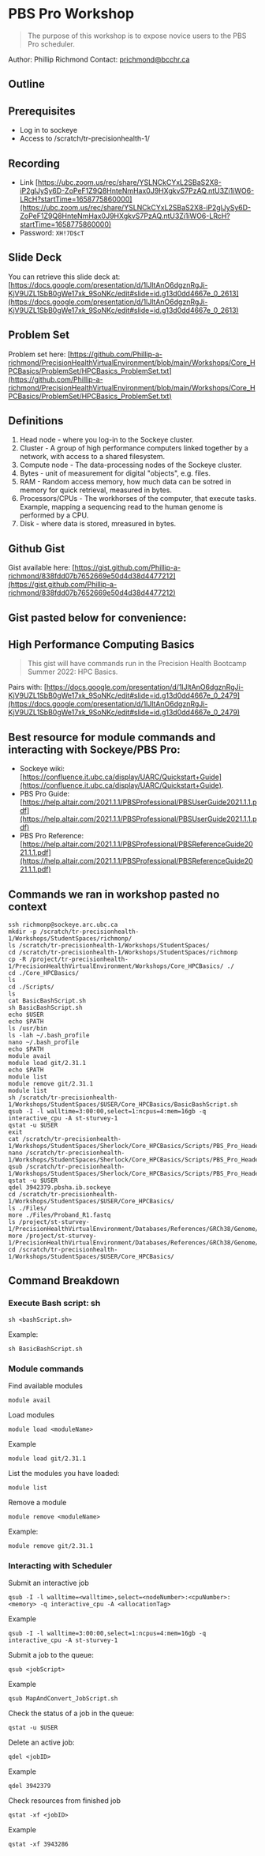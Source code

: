 # PBS Pro Workshop

> The purpose of this workshop is to expose novice users to the PBS Pro scheduler.

Author: Phillip Richmond 
Contact: prichmond@bcchr.ca


## Outline


## Prerequisites
- Log in to sockeye
- Access to /scratch/tr-precisionhealth-1/

## Recording
- Link [https://ubc.zoom.us/rec/share/YSLNCkCYxL2SBaS2X8-iP2glJySy6D-ZoPeF1Z9Q8HnteNmHax0J9HXgkvS7PzAQ.ntU3Zi1iWO6-LRcH?startTime=1658775860000](https://ubc.zoom.us/rec/share/YSLNCkCYxL2SBaS2X8-iP2glJySy6D-ZoPeF1Z9Q8HnteNmHax0J9HXgkvS7PzAQ.ntU3Zi1iWO6-LRcH?startTime=1658775860000)
- Password: ```XH!7D$cT```

## Slide Deck

You can retrieve this slide deck at: [https://docs.google.com/presentation/d/1lJltAnO6dgznRgJi-KjV9UZL1SbB0gWe17xk_9SoNKc/edit#slide=id.g13d0dd4667e_0_2613](https://docs.google.com/presentation/d/1lJltAnO6dgznRgJi-KjV9UZL1SbB0gWe17xk_9SoNKc/edit#slide=id.g13d0dd4667e_0_2613)

## Problem Set
Problem set here: [https://github.com/Phillip-a-richmond/PrecisionHealthVirtualEnvironment/blob/main/Workshops/Core_HPCBasics/ProblemSet/HPCBasics_ProblemSet.txt](https://github.com/Phillip-a-richmond/PrecisionHealthVirtualEnvironment/blob/main/Workshops/Core_HPCBasics/ProblemSet/HPCBasics_ProblemSet.txt)

## Definitions
1. Head node - where you log-in to the Sockeye cluster.
2. Cluster - A group of high performance computers linked together by a network, with access to a shared filesystem.
3. Compute node - The data-processing nodes of the Sockeye cluster.
4. Bytes - unit of measurement for digital "objects", e.g. files.
5. RAM - Random access memory, how much data can be sotred in memory for quick retrieval, measured in bytes.
6. Processors/CPUs - The workhorses of the computer, that execute tasks. Example, mapping a sequencing read to the human genome is performed by a CPU.
7. Disk - where data is stored, mreasured in bytes.

## Github Gist

Gist available here: [https://gist.github.com/Phillip-a-richmond/838fdd07b7652669e50d4d38d4477212](https://gist.github.com/Phillip-a-richmond/838fdd07b7652669e50d4d38d4477212)


Gist pasted below for convenience:
---------

## High Performance Computing Basics
> This gist will have commands run in the Precision Health Bootcamp Summer 2022: HPC Basics.

Pairs with: [https://docs.google.com/presentation/d/1lJltAnO6dgznRgJi-KjV9UZL1SbB0gWe17xk_9SoNKc/edit#slide=id.g13d0dd4667e_0_2479](https://docs.google.com/presentation/d/1lJltAnO6dgznRgJi-KjV9UZL1SbB0gWe17xk_9SoNKc/edit#slide=id.g13d0dd4667e_0_2479)

## Best resource for module commands and interacting with Sockeye/PBS Pro:
- Sockeye wiki: [https://confluence.it.ubc.ca/display/UARC/Quickstart+Guide](https://confluence.it.ubc.ca/display/UARC/Quickstart+Guide). 
- PBS Pro Guide: [https://help.altair.com/2021.1.1/PBSProfessional/PBSUserGuide2021.1.1.pdf](https://help.altair.com/2021.1.1/PBSProfessional/PBSUserGuide2021.1.1.pdf)
- PBS Pro Reference: [https://help.altair.com/2021.1.1/PBSProfessional/PBSReferenceGuide2021.1.1.pdf](https://help.altair.com/2021.1.1/PBSProfessional/PBSReferenceGuide2021.1.1.pdf)

## Commands we ran in workshop pasted no context
```
ssh richmonp@sockeye.arc.ubc.ca
mkdir -p /scratch/tr-precisionhealth-1/Workshops/StudentSpaces/richmonp/
ls /scratch/tr-precisionhealth-1/Workshops/StudentSpaces/
cd /scratch/tr-precisionhealth-1/Workshops/StudentSpaces/richmonp
cp -R /project/tr-precisionhealth-1/PrecisionHealthVirtualEnvironment/Workshops/Core_HPCBasics/ ./ 
cd ./Core_HPCBasics/
ls
cd ./Scripts/
ls
cat BasicBashScript.sh
sh BasicBashScript.sh
echo $USER
echo $PATH
ls /usr/bin
ls -lah ~/.bash_profile
nano ~/.bash_profile
echo $PATH
module avail
module load git/2.31.1
echo $PATH
module list
module remove git/2.31.1
module list
sh /scratch/tr-precisionhealth-1/Workshops/StudentSpaces/$USER/Core_HPCBasics/BasicBashScript.sh
qsub -I -l walltime=3:00:00,select=1:ncpus=4:mem=16gb -q interactive_cpu -A st-sturvey-1
qstat -u $USER
exit
cat /scratch/tr-precisionhealth-1/Workshops/StudentSpaces/Sherlock/Core_HPCBasics/Scripts/PBS_Pro_Header_Template.sh
nano /scratch/tr-precisionhealth-1/Workshops/StudentSpaces/Sherlock/Core_HPCBasics/Scripts/PBS_Pro_Header_Template.sh
qsub /scratch/tr-precisionhealth-1/Workshops/StudentSpaces/Sherlock/Core_HPCBasics/Scripts/PBS_Pro_Header_Template.sh
qstat -u $USER
qdel 3942379.pbsha.ib.sockeye
cd /scratch/tr-precisionhealth-1/Workshops/StudentSpaces/$USER/Core_HPCBasics/ 
ls ./Files/
more ./Files/Proband_R1.fastq
ls /project/st-sturvey-1/PrecisionHealthVirtualEnvironment/Databases/References/GRCh38/Genome/1000G/
more /project/st-sturvey-1/PrecisionHealthVirtualEnvironment/Databases/References/GRCh38/Genome/1000G/GRCh38_full_analysis_set_plus_decoy_hla.fa
cd /scratch/tr-precisionhealth-1/Workshops/StudentSpaces/$USER/Core_HPCBasics/ 
```

## Command Breakdown


### Execute Bash script: sh
```
sh <bashScript.sh>
```
Example:
```
sh BasicBashScript.sh
```


### Module commands
Find available modules
```
module avail
```

Load modules
```
module load <moduleName>
```
Example
```
module load git/2.31.1
```

List the modules you have loaded:
```
module list
```

Remove a module
```
module remove <moduleName>
```
Example:
```
module remove git/2.31.1
```

### Interacting with Scheduler

Submit an interactive job
```
qsub -I -l walltime=<walltime>,select=<nodeNumber>:<cpuNumber>:<memory> -q interactive_cpu -A <allocationTag>
```
Example
```
qsub -I -l walltime=3:00:00,select=1:ncpus=4:mem=16gb -q interactive_cpu -A st-sturvey-1 
```

Submit a job to the queue:
```
qsub <jobScript>
```
Example
```
qsub MapAndConvert_JobScript.sh
```

Check the status of a job in the queue:
```
qstat -u $USER
```

Delete an active job:
```
qdel <jobID>
```
Example
```
qdel 3942379
```

Check resources from finished job
```
qstat -xf <jobID>
```
Example
```
qstat -xf 3943286
```

